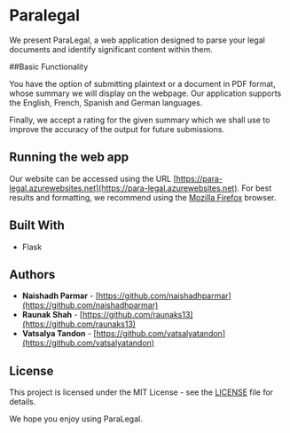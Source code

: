 # Paralegal

We present ParaLegal, a web application designed to parse your legal documents and identify significant content within them.

##Basic Functionality

You have the option of submitting plaintext or a document in PDF format, whose summary we will display on the webpage.
Our application supports the English, French, Spanish and German languages.

Finally, we accept a rating for the given summary which we shall use to improve the accuracy of the output for future submissions.

## Running the web app

Our website can be accessed using the URL [https://para-legal.azurewebsites.net](https://para-legal.azurewebsites.net). For best results and formatting, we recommend using the [Mozilla Firefox](https://www.mozilla.org/en-US/firefox/new/) browser.

## Built With

* Flask

## Authors

* **Naishadh Parmar** - [https://github.com/naishadhparmar](https://github.com/naishadhparmar)
* **Raunak Shah** - [https://github.com/raunaks13](https://github.com/raunaks13)
* **Vatsalya Tandon** - [https://github.com/vatsalyatandon](https://github.com/vatsalyatandon)

## License

This project is licensed under the MIT License - see the [LICENSE](LICENSE) file for details.

We hope you enjoy using ParaLegal.